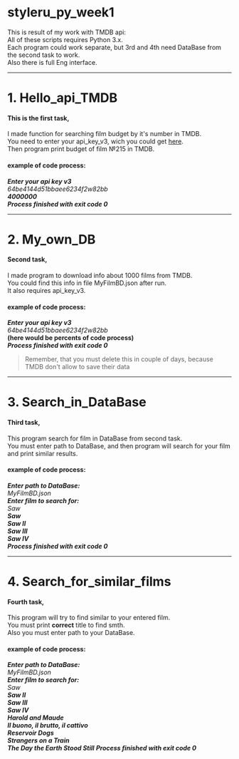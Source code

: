 # styleru_py_week1
This is result of my work with TMDB api:  
All of these scripts requires Python 3.x.  
Each program could work separate, but 3rd and 4th need DataBase from the second task to work.  
Also there is full Eng interface.  


***
# 1. Hello_api_TMDB #
#### This is the first task, 
I made function for searching film budget by it's number in TMDB.  
You need to enter your api_key_v3, wich you could get [here](https://www.themoviedb.org/).  
Then program print budget of film №215 in TMDB.  
#### example of code process:
  ***Enter your api key v3***  
  *64be4144d51bbaee6234f2w82bb*  
  ***4000000***  
  ***Process finished with exit code 0***  
  
***
# 2. My_own_DB #
#### Second task,
I made program to download info about 1000 films from TMDB.  
You could find this info in file MyFilmBD.json after run.  
It also requires api_key_v3.  
#### example of code process:  
  ***Enter your api key v3***  
  *64be4144d51bbaee6234f2w82bb*  
  **(here would be percents of code process)**  
  ***Process finished with exit code 0***  
  > Remember, that you must delete this in couple of days, because TMDB don't allow to save their data      
  
***
# 3. Search_in_DataBase #
#### Third task,
This program search for film in DataBase from second task.  
You must enter path to DataBase, and then program will search for your film and print similar results.  
#### example of code process:  
  ***Enter path to DataBase:***  
  *MyFilmBD.json*  
  ***Enter film to search for:***  
  *Saw*  
  ***Saw***  
  ***Saw II***  
  ***Saw III***  
  ***Saw IV***  
  ***Process finished with exit code 0***  
  ***
# 4. Search_for_similar_films #
#### Fourth task,
This program will try to find similar to your entered film.  
You must print **correct** title to find smth.  
Also you must enter path to your DataBase.  
#### example of code process:  
  ***Enter path to DataBase:***  
  *MyFilmBD.json*  
  ***Enter film to search for:***  
  *Saw*    
  ***Saw II***  
  ***Saw III***  
  ***Saw IV***  
  ***Harold and Maude***  
  ***Il buono, il brutto, il cattivo***  
  ***Reservoir Dogs***  
  ***Strangers on a Train***  
  ***The Day the Earth Stood Still*** 
  ***Process finished with exit code 0***  
